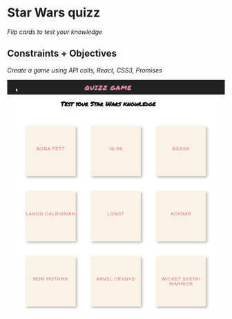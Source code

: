 # Star Wars quizz

*Flip cards to test your knowledge*


## Constraints + Objectives

*Create a game using API calls, React, CSS3, Promises*


![gif](preview-sw.gif)
